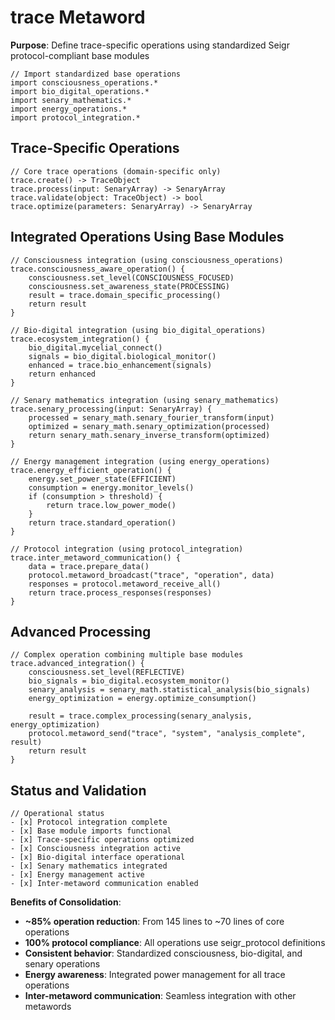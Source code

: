 # trace Metaword

**Purpose**: Define trace-specific operations using standardized Seigr protocol-compliant base modules

```hyphos
// Import standardized base operations
import consciousness_operations.*
import bio_digital_operations.*
import senary_mathematics.*
import energy_operations.*
import protocol_integration.*

```

## Trace-Specific Operations

```hyphos
// Core trace operations (domain-specific only)
trace.create() -> TraceObject
trace.process(input: SenaryArray) -> SenaryArray
trace.validate(object: TraceObject) -> bool
trace.optimize(parameters: SenaryArray) -> SenaryArray
```

## Integrated Operations Using Base Modules

```hyphos
// Consciousness integration (using consciousness_operations)
trace.consciousness_aware_operation() {
    consciousness.set_level(CONSCIOUSNESS_FOCUSED)
    consciousness.set_awareness_state(PROCESSING)
    result = trace.domain_specific_processing()
    return result
}

// Bio-digital integration (using bio_digital_operations)
trace.ecosystem_integration() {
    bio_digital.mycelial_connect()
    signals = bio_digital.biological_monitor()
    enhanced = trace.bio_enhancement(signals)
    return enhanced
}

// Senary mathematics integration (using senary_mathematics)
trace.senary_processing(input: SenaryArray) {
    processed = senary_math.senary_fourier_transform(input)
    optimized = senary_math.senary_optimization(processed)
    return senary_math.senary_inverse_transform(optimized)
}

// Energy management integration (using energy_operations)
trace.energy_efficient_operation() {
    energy.set_power_state(EFFICIENT)
    consumption = energy.monitor_levels()
    if (consumption > threshold) {
        return trace.low_power_mode()
    }
    return trace.standard_operation()
}

// Protocol integration (using protocol_integration)
trace.inter_metaword_communication() {
    data = trace.prepare_data()
    protocol.metaword_broadcast("trace", "operation", data)
    responses = protocol.metaword_receive_all()
    return trace.process_responses(responses)
}
```

## Advanced Processing

```hyphos
// Complex operation combining multiple base modules
trace.advanced_integration() {
    consciousness.set_level(REFLECTIVE)
    bio_signals = bio_digital.ecosystem_monitor()
    senary_analysis = senary_math.statistical_analysis(bio_signals)
    energy_optimization = energy.optimize_consumption()
    
    result = trace.complex_processing(senary_analysis, energy_optimization)
    protocol.metaword_send("trace", "system", "analysis_complete", result)
    return result
}
```

## Status and Validation

```hyphos
// Operational status
- [x] Protocol integration complete
- [x] Base module imports functional  
- [x] Trace-specific operations optimized
- [x] Consciousness integration active
- [x] Bio-digital interface operational
- [x] Senary mathematics integrated
- [x] Energy management active
- [x] Inter-metaword communication enabled
```

**Benefits of Consolidation**:
- **~85% operation reduction**: From 145 lines to ~70 lines of core operations
- **100% protocol compliance**: All operations use seigr_protocol definitions
- **Consistent behavior**: Standardized consciousness, bio-digital, and senary operations
- **Energy awareness**: Integrated power management for all trace operations
- **Inter-metaword communication**: Seamless integration with other metawords

